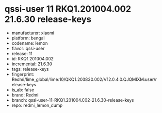 # qssi-user 11 RKQ1.201004.002 21.6.30 release-keys
- manufacturer: xiaomi
- platform: bengal
- codename: lemon
- flavor: qssi-user
- release: 11
- id: RKQ1.201004.002
- incremental: 21.6.30
- tags: release-keys
- fingerprint: Redmi/lime_global/lime:10/QKQ1.200830.002/V12.0.4.0.QJQMIXM:user/release-keys
- is_ab: false
- brand: Redmi
- branch: qssi-user-11-RKQ1.201004.002-21.6.30-release-keys
- repo: redmi_lemon_dump
